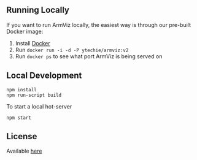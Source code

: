## Running Locally

If you want to run ArmViz locally, the easiest way is through our pre-built Docker image:

1. Install [Docker](https://docs.docker.com/engine/installation/)
1. Run `docker run -i -d -P ytechie/armviz:v2`
1. Run `docker ps` to see what port ArmViz is being served on

## Local Development

```
npm install
npm run-script build
```

To start a local hot-server  

```
npm start
```

## License

Available [here](https://github.com/msshli/arm-visualizer/blob/master/LICENSE.md)
